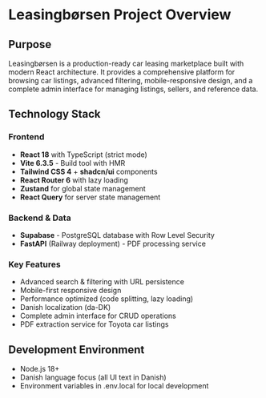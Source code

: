# Leasingbørsen Project Overview

## Purpose
Leasingbørsen is a production-ready car leasing marketplace built with modern React architecture. It provides a comprehensive platform for browsing car listings, advanced filtering, mobile-responsive design, and a complete admin interface for managing listings, sellers, and reference data.

## Technology Stack

### Frontend
- **React 18** with TypeScript (strict mode)
- **Vite 6.3.5** - Build tool with HMR
- **Tailwind CSS 4** + **shadcn/ui** components
- **React Router 6** with lazy loading
- **Zustand** for global state management
- **React Query** for server state management

### Backend & Data
- **Supabase** - PostgreSQL database with Row Level Security
- **FastAPI** (Railway deployment) - PDF processing service

### Key Features
- Advanced search & filtering with URL persistence
- Mobile-first responsive design
- Performance optimized (code splitting, lazy loading)
- Danish localization (da-DK)
- Complete admin interface for CRUD operations
- PDF extraction service for Toyota car listings

## Development Environment
- Node.js 18+
- Danish language focus (all UI text in Danish)
- Environment variables in .env.local for local development
